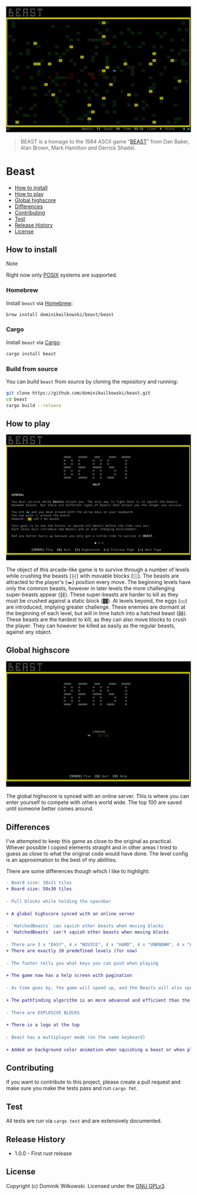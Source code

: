 ![The beast game play](/assets/gameplay.gif)

> BEAST is a homage to the 1984 ASCII game "[BEAST](https://en.wikipedia.org/wiki/Beast_(video_game))"
> from Dan Baker, Alan Brown, Mark Hamilton and Derrick Shadel.

# Beast

- [How to install](#how-to-install)
- [How to play](#how-to-play)
- [Global highscore](#global-highscore)
- [Differences](#differences)
- [Contributing](#contributing)
- [Test](#test)
- [Release History](#release-history)
- [License](#license)


## How to install

> [!NOTE]
> Right now only [POSIX](https://en.wikipedia.org/wiki/POSIX) systems are supported.

### Homebrew

Install `beast` via [Homebrew](https://brew.sh/):

```sh
brew install dominikwilkowski/beast/beast
```

### Cargo

Install `beast` via [Cargo](https://doc.rust-lang.org/cargo/):

```sh
cargo install beast
```

### Build from source

You can build `beast` from source by cloning the repository and running:

```sh
git clone https://github.com/dominikwilkowski/beast.git
cd beast
cargo build --release
```

## How to play

![The help of the game](/assets/help.gif)

The object of this arcade-like game is to survive through a number of levels
while crushing the beasts (`├┤`) with movable blocks (`░░`).
The beasts are attracted to the player's (`◄►`) position every move.
The beginning levels have only the common beasts, however in later levels
the more challenging super-beasts appear (`╟╢`).
These super-beasts are harder to kill as they must be crushed against a
static block (`▓▓`).
At levels beyond, the eggs (`○○`) are introduced, implying greater challenge.
These enemies are dormant at the beginning of each level, but will in time hatch
into a hatched beast (`╬╬`).
These beasts are the hardest to kill, as they can also move blocks to crush the
player.
They can however be killed as easily as the regular beasts, against any object.

## Global highscore

![The global highscore](/assets/highscore.gif)

The global highscore is synced with an online server.
This is where you can enter yourself to compete with others world wide.
The top 100 are saved until someone better comes around.

## Differences

I've attempted to keep this game as close to the original as practical.
Whever possible I copied elements straight and in other areas I tried to guess as close to what the original code would have done.
The level config is an approximation to the best of my abilities.

There are some differences though which I like to highlight:
```diff
- Board size: 38x21 tiles
+ Board size: 50x30 tiles

- Pull blocks while holding the spacebar

+ A global highscore synced with an online server

- `HatchedBeasts` can squish other beasts when moving blocks
+ `HatchedBeasts` can't squish other beasts when moving blocks

- There are 3 x "EASY", 4 x "NOVICE", 4 x "HARD", 4 x "UNKNOWN", 4 x "ADVANCED", 4 x "EXPERT" and 3 x "PRO" levels, 
+ There are exactly 10 predefined levels (for now)

- The footer tells you what keys you can push when playing

+ The game now has a help screen with pagination

- As time goes by, the game will speed up, and the Beasts will also speed up

+ The pathfinding algorithm is an more advanced and efficient than the original

- There are EXPLOSIVE BLOCKS

+ There is a logo at the top

- Beast has a multiplayer mode (on the same keyboard)

+ Added an background color animation when squishing a beast or when player dies
```

## Contributing

If you want to contribute to this project, please create a pull request and
make sure you make the tests pass and run `cargo fmt`.

## Test

All tests are run via `cargo test` and are extensively documented.

## Release History
* 1.0.0  -  First rust release

## License
Copyright (c) Dominik Wilkowski.
Licensed under the [GNU GPLv3](https://github.com/dominikwilkowski/beast/blob/main/LICENSE).
